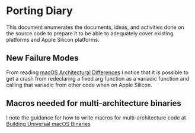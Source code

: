 # Porting Diary

This document enumerates the documents, ideas, and activities done on the source code to prepare it to be able to adequately cover existing platforms and Apple Silicon platforms.

## New Failure Modes

From reading [macOS Architectural Differences](https://developer.apple.com/documentation/apple_silicon/addressing_architectural_differences_in_your_macos_code) I notice that it is possible to get a crash from redeclaring a fixed arg function as a variadic function and calling that variadic from other code when on Apple Silicon.

## Macros needed for multi-architecture binaries

I note the guidance for how to write macros for multi-architecture code at [Building Universal macOS Binaries](https://developer.apple.com/documentation/xcode/building_a_universal_macos_binary)
